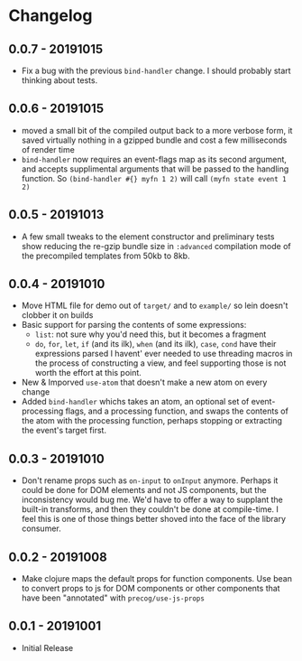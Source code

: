 # Changelog

## 0.0.7 - 20191015

- Fix a bug with the previous `bind-handler` change. I should probably start thinking about tests.

## 0.0.6 - 20191015

- moved a small bit of the compiled output back to a more verbose form, it saved virtually nothing in a gzipped bundle and cost a few milliseconds of render time
- `bind-handler` now requires an event-flags map as its second argument, and accepts supplimental arguments that will be passed to the handling function. So `(bind-handler #{} myfn 1 2)` will call `(myfn state event 1 2)`

## 0.0.5 - 20191013

- A few small tweaks to the element constructor and preliminary tests show reducing the re-gzip bundle size in `:advanced` compilation mode of the precompiled templates from 50kb to 8kb.

## 0.0.4 - 20191010

- Move HTML file for demo out of `target/` and to `example/` so lein doesn't clobber it on builds
- Basic support for parsing the contents of some expressions:
    - `list`: not sure why you'd need this, but it becomes a fragment
    - `do`, `for`, `let`, `if` (and its ilk), `when` (and its ilk), `case`, `cond` have their expressions parsed
  I havent' ever needed to use threading macros in the process of constructing a view, and feel supporting those
  is not worth the effort at this point.
- New & Imporved `use-atom` that doesn't make a new atom on every change
- Added `bind-handler` whichs takes an atom, an optional set of event-processing flags, and a processing function,
  and swaps the contents of the atom with the processing function, perhaps stopping or extracting the event's target first.

## 0.0.3 - 20191010

- Don't rename props such as `on-input` to `onInput` anymore. Perhaps it could be done for DOM elements and not JS components, but the inconsistency would bug me. We'd have to offer a way to supplant the built-in transforms, and then they couldn't be done at compile-time. I feel this is one of those things better shoved into the face of the library consumer.

## 0.0.2 - 20191008

- Make clojure maps the default props for function components. Use bean to convert props to js for DOM components or other components that have been "annotated" with `precog/use-js-props`

## 0.0.1 - 20191001

- Initial Release
